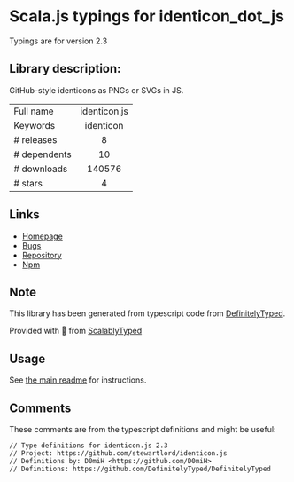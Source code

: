 
# Scala.js typings for identicon_dot_js

Typings are for version 2.3

## Library description:
GitHub-style identicons as PNGs or SVGs in JS.

|                    |                 |
| ------------------ | :-------------: |
| Full name          | identicon.js |
| Keywords           | identicon |
| # releases         | 8 |
| # dependents       | 10 |
| # downloads        | 140576 |
| # stars            | 4 |

## Links
- [Homepage](https://github.com/stewartlord/identicon.js)
- [Bugs](https://github.com/stewartlord/identicon.js/issues)
- [Repository](https://github.com/stewartlord/identicon.js)
- [Npm](https://www.npmjs.com/package/identicon.js)
    


## Note
This library has been generated from typescript code from [DefinitelyTyped](https://definitelytyped.org).

Provided with :purple_heart: from [ScalablyTyped](https://github.com/oyvindberg/ScalablyTyped)

## Usage
See [the main readme](../../readme.md) for instructions.

## Comments

These comments are from the typescript definitions and might be useful:
```
// Type definitions for identicon.js 2.3
// Project: https://github.com/stewartlord/identicon.js
// Definitions by: D0miH <https://github.com/D0miH>
// Definitions: https://github.com/DefinitelyTyped/DefinitelyTyped

```

